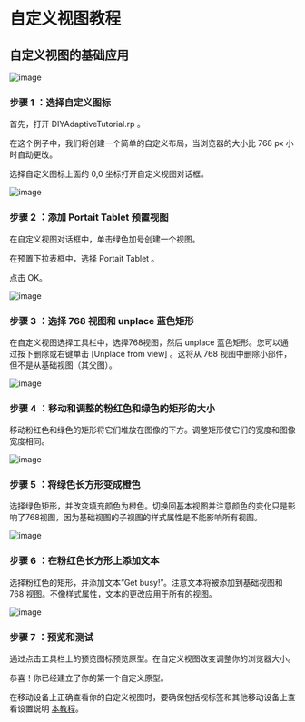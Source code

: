 # 自定义视图教程
## 自定义视图的基础应用
  
![image](https://raw.githubusercontent.com/ClearChan/axure/master/images/adaptivetutorial1.png)
### 步骤 1 ：选择自定义图标
首先，打开 DIYAdaptiveTutorial.rp 。  

在这个例子中，我们将创建一个简单的自定义布局，当浏览器的大小比 768 px 小时自动更改。  

选择自定义图标上面的 0,0 坐标打开自定义视图对话框。

![image](https://raw.githubusercontent.com/ClearChan/axure/master/images/adaptivetutorial2.png)
### 步骤 2 ：添加 Portait Tablet 预置视图
在自定义视图对话框中，单击绿色加号创建一个视图。

在预置下拉表框中，选择 Portait Tablet 。

点击 OK。

![image](https://raw.githubusercontent.com/ClearChan/axure/master/images/adaptivetutorial3.png)
### 步骤 3 ：选择 768 视图和 unplace 蓝色矩形
在自定义视图选择工具栏中，选择768视图，然后 unplace 蓝色矩形。您可以通过按下删除或右键单击 [Unplace from view] 。这将从 768 视图中删除小部件，但不是从基础视图（其父图）。

![image](https://raw.githubusercontent.com/ClearChan/axure/master/images/adaptivetutorial4.png)
### 步骤 4 ：移动和调整的粉红色和绿色的矩形的大小
移动粉红色和绿色的矩形将它们堆放在图像的下方。调整矩形使它们的宽度和图像宽度相同。

![image](https://raw.githubusercontent.com/ClearChan/axure/master/images/adaptivetutorial5.png)
### 步骤 5 ：将绿色长方形变成橙色
选择绿色矩形，并改变填充颜色为橙色。切换回基本视图并注意颜色的变化只是影响了768视图，因为基础视图的子视图的样式属性是不能影响所有视图。

![image](https://raw.githubusercontent.com/ClearChan/axure/master/images/adaptivetutorial6.png)
### 步骤 6 ：在粉红色长方形上添加文本
选择粉红色的矩形，并添加文本“Get busy!”。注意文本将被添加到基础视图和768 视图。不像样式属性，文本的更改应用于所有的视图。

![image](https://raw.githubusercontent.com/ClearChan/axure/master/images/adaptivetutorial7.png)
### 步骤 7 ：预览和测试
通过点击工具栏上的预览图标预览原型。在自定义视图改变调整你的浏览器大小。

恭喜！你已经建立了你的第一个自定义原型。

在移动设备上正确查看你的自定义视图时，要确保包括视标签和其他移动设备上查看设置说明 [本教程]( http://www.axure.com/learn/adaptive/tutorial)。